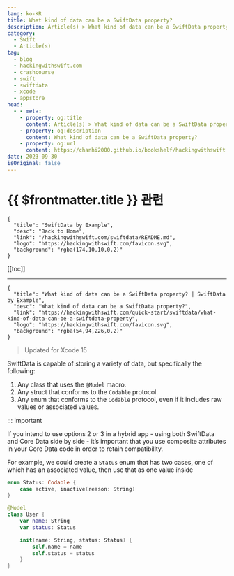 ```yaml
---
lang: ko-KR
title: What kind of data can be a SwiftData property?
description: Article(s) > What kind of data can be a SwiftData property?
category:
  - Swift
  - Article(s)
tag: 
  - blog
  - hackingwithswift.com
  - crashcourse
  - swift
  - swiftdata
  - xcode
  - appstore
head:
  - - meta:
    - property: og:title
      content: Article(s) > What kind of data can be a SwiftData property?
    - property: og:description
      content: What kind of data can be a SwiftData property?
    - property: og:url
      content: https://chanhi2000.github.io/bookshelf/hackingwithswift.com/swiftdata/what-kind-of-data-can-be-a-swiftdata-property.html
date: 2023-09-30
isOriginal: false
---
```


# {{ $frontmatter.title }} 관련

```component VPCard
{
  "title": "SwiftData by Example",
  "desc": "Back to Home",
  "link": "/hackingwithswift.com/swiftdata/README.md",
  "logo": "https://hackingwithswift.com/favicon.svg",
  "background": "rgba(174,10,10,0.2)"
}
```

[[toc]]

---

```component VPCard
{
  "title": "What kind of data can be a SwiftData property? | SwiftData by Example",
  "desc": "What kind of data can be a SwiftData property?",
  "link": "https://hackingwithswift.com/quick-start/swiftdata/what-kind-of-data-can-be-a-swiftdata-property", 
  "logo": "https://hackingwithswift.com/favicon.svg",
  "background": "rgba(54,94,226,0.2)"
}
```

> Updated for Xcode 15

SwiftData is capable of storing a variety of data, but specifically the following:

1. Any class that uses the `@Model` macro.
2. Any struct that conforms to the `Codable` protocol.
3. Any enum that conforms to the `Codable` protocol, even if it includes raw values or associated values.

::: important

If you intend to use options 2 or 3 in a hybrid app - using both SwiftData and Core Data side by side - it’s important that you use composite attributes in your Core Data code in order to retain compatibility.

For example, we could create a `Status` enum that has two cases, one of which has an associated value, then use that as one value inside

```swift
enum Status: Codable {
    case active, inactive(reason: String)
}

@Model
class User {
    var name: String
    var status: Status

    init(name: String, status: Status) {
        self.name = name
        self.status = status
    }
}
```

